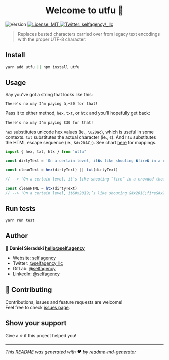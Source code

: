 <h1 align="center">Welcome to utfu 👋</h1>
<p>
  <img alt="Version" src="https://img.shields.io/badge/version-0.2.2-blue.svg?cacheSeconds=2592000" />
  <a href="#" target="_blank">
    <img alt="License: MIT" src="https://img.shields.io/badge/License-MIT-yellow.svg" />
  </a>
  <a href="https://twitter.com/selfagency_llc" target="_blank">
    <img alt="Twitter: selfagency\_llc" src="https://img.shields.io/twitter/follow/selfagency_llc.svg?style=social" />
  </a>
</p>

> Replaces busted characters carried over from legacy text encodings with the proper UTF-8 character.

## Install

```sh
yarn add utfu || npm install utfu
```

## Usage

Say you've got a string that looks like this:

`There's no way I'm paying â‚¬30 for that!`

Pass it to either method, `hex`, `txt`, or `htx` and you'll hopefully get back:

`There's no way I'm paying €30 for that!`

`hex` substitutes unicode hex values (ie., `\u20ac`), which is useful in some contexts. `txt` substitutes the actual character (ie., `€`). And `htx` substitutes the HTML escape sequence (ie., `&#x20AC;`). See chart [here](https://www.i18nqa.com/debug/utf8-debug.html) for mappings.

```javascript
import { hex, txt, htx } from 'utfu'

const dirtyText = 'On a certain level, it�s like shouting �fire� in a crowded theater.'

const cleanText = hex(dirtyText) || txt(dirtyText)

// --> 'On a certain level, it’s like shouting “fire” in a crowded theater.'

const cleanHTML = htx(dirtyText)
// --> 'On a certain level, it&#x2019;’s like shouting &#x201C;fire&#x201D; in a crowded theater.'
```

## Run tests

```sh
yarn run test
```

## Author

👤 **Daniel Sieradski <hello@self.agency>**

- Website: [self.agency](https://self.agency)
- Twitter: [@selfagency_llc](https://twitter.com/selfagency_llc)
- GitLab: [@selfagency](https://gitlab.com/selfagency)
- LinkedIn: [@selfagency](https://linkedin.com/in/selfagency)

## 🤝 Contributing

Contributions, issues and feature requests are welcome!<br />Feel free to check [issues page](https://gitlab.com/selfagency/utfu/issues).

## Show your support

Give a ⭐️ if this project helped you!

---

_This README was generated with ❤️ by [readme-md-generator](https://github.com/kefranabg/readme-md-generator)_
